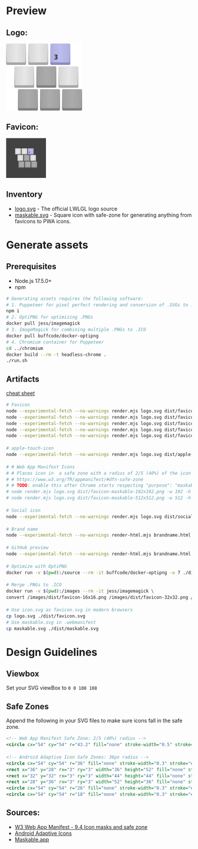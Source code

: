 # Preview

## Logo:

<img src="./logo.svg" width="206" height="182">

## Favicon:

<img src="./maskable.svg" width="108" height="108">

## Inventory

- [logo.svg](./logo.svg) - The official LWLGL logo source
- [maskable.svg](./maskable.svg) - Square icon with safe-zone for generating anything from favicons to PWA icons.

# Generate assets

## Prerequisites

- Node.js 17.5.0+
- npm

```bash
# Generating assets requires the following software:
# 1. Puppeteer for pixel perfect rendering and conversion of .SVGs to .PNGs
npm i
# 2. OptiPNG for optimizing .PNGs
docker pull jess/imagemagick
# 3. ImageMagick for combining multiple .PNGs to .ICO
docker pull buffcode/docker-optipng
# 4. Chromium container for Puppeteer
cd ../chromium
docker build --rm -t headless-chrome .
./run.sh
```

## Artifacts

[cheat sheet](https://github.com/audreyr/favicon-cheat-sheet)

```bash
# Favicon
node --experimental-fetch --no-warnings render.mjs logo.svg dist/favicon-16x16.png --width 16 --height 16
node --experimental-fetch --no-warnings render.mjs logo.svg dist/favicon-32x32.png --width 32 --height 32
node --experimental-fetch --no-warnings render.mjs logo.svg dist/favicon-48x48.png --width 48 --height 48
node --experimental-fetch --no-warnings render.mjs logo.svg dist/favicon-192x192.png -w 192 -h 192 --bg="#424242" --avatar -r 96
node --experimental-fetch --no-warnings render.mjs logo.svg dist/favicon-512x512.png -w 512 -h 512 --bg="#424242" --avatar -r 256

# apple-touch-icon
node --experimental-fetch --no-warnings render.mjs logo.svg dist/apple-touch-icon-192x192.png -w 192 -h 192 --bg="#424242" --safe

# # Web App Manifest Icons
# # Places icon in  a safe zone with a radius of 2/5 (40%) of the icon size
# # https://www.w3.org/TR/appmanifest/#dfn-safe-zone
# # TODO: enable this after Chrome starts respecting "purpose": "maskable"
# node render.mjs logo.svg dist/favicon-maskable-192x192.png -w 192 -h 192 --bg="#424242" --safe
# node render.mjs logo.svg dist/favicon-maskable-512x512.png -w 512 -h 512 --bg="#424242" --safe

# Social icon
node --experimental-fetch --no-warnings render.mjs logo.svg dist/social-512x512.png -w 512 -h 512 --bg="#424242" --padding 72

# Brand name
node --experimental-fetch --no-warnings render-html.mjs brandname.html dist/brand-2048x2048.png -w 512 -h 512 -s 4

# GitHub preview
node --experimental-fetch --no-warnings render-html.mjs brandname.html dist/github-1280x640.png -w 640 -h 320 -s 2

# Optimize with OptiPNG
docker run -v $(pwd):/source --rm -it buffcode/docker-optipng -o 7 ./dist/*.png

# Merge .PNGs to .ICO
docker run -v $(pwd):/images --rm -it jess/imagemagick \
convert /images/dist/favicon-16x16.png /images/dist/favicon-32x32.png /images/dist/favicon-48x48.png /images/dist/favicon.ico

# Use icon.svg as favicon.svg in modern browsers
cp logo.svg ./dist/favicon.svg
# Use maskable.svg in .webmanifest
cp maskable.svg ./dist/maskable.svg
```

# Design Guidelines

## Viewbox

Set your SVG viewBox to `0 0 108 108`

## Safe Zones

Append the following in your SVG files to make sure icons fall in the safe zone.

```xml
<!-- Web App Manifest Safe Zone: 2/5 (40%) radius -->
<circle cx="54" cy="54" r="43.2" fill="none" stroke-width="0.5" stroke="#00B28E" />

<!-- Android Adaptive Icon Safe Zones: 36px radius -->
<circle cx="54" cy="54" r="36" fill="none" stroke-width="0.3" stroke="#B28E00" />
<rect x="36" y="28" rx="3" ry="3" width="36" height="52" fill="none" stroke-width="0.3" stroke="#000" opacity="0.1" />
<rect x="32" y="32" rx="3" ry="3" width="44" height="44" fill="none" stroke-width="0.3" stroke="#000" opacity="0.1" />
<rect x="28" y="36" rx="3" ry="3" width="52" height="36" fill="none" stroke-width="0.3" stroke="#000" opacity="0.1" />
<circle cx="54" cy="54" r="26" fill="none" stroke-width="0.3" stroke="#000" opacity="0.3" />
<circle cx="54" cy="54" r="18" fill="none" stroke-width="0.3" stroke="#000" opacity="0.3" />
```

## Sources:

- [W3 Web App Manifest - 9.4 Icon masks and safe zone](https://www.w3.org/TR/appmanifest/#icon-masks)
- [Android Adaptive Icons](https://developer.android.com/guide/practices/ui_guidelines/icon_design_adaptive)
- [Maskable​.app](https://maskable.app/)
